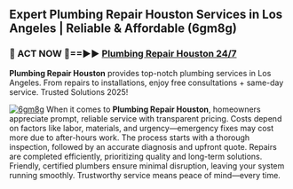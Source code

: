 ## Expert Plumbing Repair Houston Services in Los Angeles | Reliable & Affordable (6gm8g)  

<h3>🚿 ACT NOW 🌟==►► <a href="https://tinyurl.com/2ne6vx2x" rel="nofollow">Plumbing Repair Houston 24/7</a></h3>

**Plumbing Repair Houston** provides top-notch plumbing services in Los Angeles. From repairs to installations, enjoy free consultations + same-day service. Trusted Solutions 2025!

[![6gm8g](https://i.imgur.com/4PFF4AK.jpeg)](https://tinyurl.com/2ne6vx2x)
When it comes to **Plumbing Repair Houston**, homeowners appreciate prompt, reliable service with transparent pricing. Costs depend on factors like labor, materials, and urgency—emergency fixes may cost more due to after-hours work. The process starts with a thorough inspection, followed by an accurate diagnosis and upfront quote. Repairs are completed efficiently, prioritizing quality and long-term solutions. Friendly, certified plumbers ensure minimal disruption, leaving your system running smoothly. Trustworthy service means peace of mind—every time.